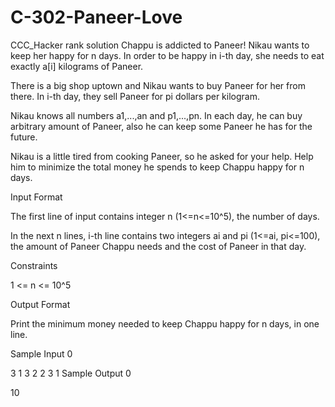 # C-302-Paneer-Love
CCC_Hacker rank solution
Chappu is addicted to Paneer! Nikau wants to keep her happy for n days. In order to be happy in i-th day, she needs to eat exactly a[i] kilograms of Paneer.

There is a big shop uptown and Nikau wants to buy Paneer for her from there. In i-th day, they sell Paneer for pi dollars per kilogram.

Nikau knows all numbers a1,...,an and p1,...,pn. In each day, he can buy arbitrary amount of Paneer, also he can keep some Paneer he has for the future.

Nikau is a little tired from cooking Paneer, so he asked for your help. Help him to minimize the total money he spends to keep Chappu happy for n days.

Input Format

The first line of input contains integer n (1<=n<=10^5), the number of days.

In the next n lines, i-th line contains two integers ai and pi (1<=ai, pi<=100), the amount of Paneer Chappu needs and the cost of Paneer in that day.

Constraints

1 <= n <= 10^5

Output Format

Print the minimum money needed to keep Chappu happy for n days, in one line.

Sample Input 0

3
1 3
2 2
3 1
Sample Output 0

10
